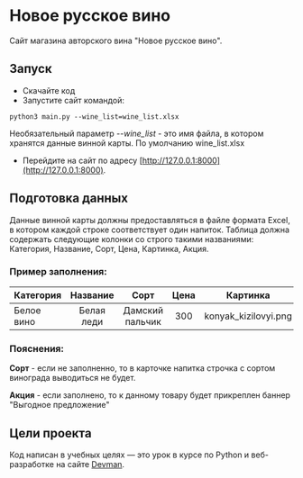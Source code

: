 # Новое русское вино

Сайт магазина авторского вина "Новое русское вино".

## Запуск

- Скачайте код
- Запустите сайт командой:
```
python3 main.py --wine_list=wine_list.xlsx
```
Необязательный параметр *--wine_list* - это имя файла, в котором хранятся данные винной карты. По умолчанию
  wine_list.xlsx
- Перейдите на сайт по адресу [http://127.0.0.1:8000](http://127.0.0.1:8000).

## Подготовка данных

Данные винной карты должны предоставляться в файле формата Excel, в котором каждой строке соответствует один напиток.
Таблица должна содержать следующие колонки со строго такими названиями: Категория, Название, Сорт, Цена, Картинка, Акция. 
### Пример заполнения:

| **Категория** | **Название**  |     **Сорт**     | **Цена**  |     **Картинка**     |      **Акция**       |
|---------------|:-------------:|:----------------:|:---------:|:--------------------:|:--------------------:|
| Белое вино    | Белая леди    | Дамский пальчик  |    300    | konyak_kizilovyi.png | Выгодное предложение |


### Пояснения:
**Сорт** - если не заполненно, то в карточке напитка строчка с сортом винограда выводиться не будет.

**Акция** - если заполнено, то к данному товару будет прикреплен баннер "Выгодное предложение"


## Цели проекта

Код написан в учебных целях — это урок в курсе по Python и веб-разработке на сайте [Devman](https://dvmn.org).

